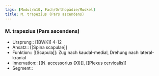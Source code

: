```yaml
---
tags: [Modul/m10, Fach/Orthopädie/Muskel]
title: M. trapezius (Pars ascendens)
---
```

### M. trapezius (Pars ascendens)
- Ursprung:: [[BWK]] 4-12
- Ansatz:: [[Spina scapulae]]
- Funktion:: [[Scapula]]: Zug nach kaudal-medial, Drehung nach lateral-kranial
- Innervation:: [[N. accessorius (XI)]], [[Plexus cervicalis]]
- Segment:: 